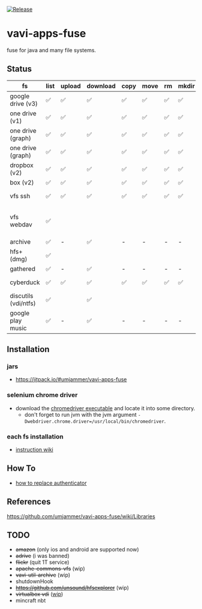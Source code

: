 [![Release](https://jitpack.io/v/umjammer/vavi-apps-fuse.svg)](https://jitpack.io/#umjammer/vavi-apps-fuse)

# vavi-apps-fuse

fuse for java and many file systems.

## Status

| fs                 | list | upload | download | copy | move | rm | mkdir | cache | watch | project | library |
|--------------------|------|--------|----------|------|------|----|-------|-------|-------|---------|---------|
| google drive (v3)  | ✅    | ✅   | ✅       | ✅  | ✅  | ✅ | ✅    | ✅   |       | this | [google-api-services-drive](https://developers.google.com/api-client-library/java/) |
| one drive (v1)     | ✅    | ✅   | ✅       | ✅  | ✅  | ✅ | ✅    | ✅   |       | this | [OneDriveJavaSDK](https://github.com/umjammer/OneDriveJavaSDK) |
| one drive (graph)  | ✅    | ✅   | ✅       | ✅  | ✅  | ✅ | ✅    | ✅   |       | this | [msgraph-sdk-java](https://github.com/microsoftgraph/msgraph-sdk-java) |
| one drive (graph)  | ✅    | ✅   | ✅       | ✅  | ✅  | ✅ | ✅    | ✅   |       | this | [onedrive-java-client](https://github.com/iterate-ch/onedrive-java-client) |
| dropbox (v2)       | ✅    | ✅   | ✅       | ✅  | ✅  | ✅ | ✅    | ✅   |       | [java7-fs-dropbox](https://github.com/umjammer/java7-fs-dropbox) | |
| box (v2)           | ✅    | ✅   | ✅       | ✅  | ✅  | ✅ | ✅    | ✅   |       | [java7-fs-box](https://github.com/umjammer/java7-fs-box) | |
| vfs ssh            | ✅    | ✅   | ✅       | ✅  | ✅  | ✅ | ✅    | ✅   |       | this | [commons-vfs2](), [jcifs](), [jsch]() |
| vfs webdav         | ✅    |      |           |     |      |     |       |      |        | this | [commons-vfs2-sandbox](), [jackrabbit-webdav 1.6.0]() |
| archive            | ✅    | -    | ✅       | -   | -    | -   | -     | -    |        | this | [vavi-util-archive](https://github.com/umjammer/vavi-util-archive) |
| hfs+ (dmg)         | ✅    |      |           |     |      |     |       |      |        | this | [hfsexplorer](https://github.com/umjammer/hfsexplorer) |
| gathered           | ✅    | -    | ✅       | -    | -    | -   | -     | -    |       | this | - |
| cyberduck          | ✅    | ✅   | ✅       | ✅  | ✅   | ✅ | ✅   | ✅   |       | [vavi-nio-file-cyberduck](https://github.com/umjammer/vavi-nio-file-cyberduck) | [cyberduck](https://github.com/iterate-ch/cyberduck) |
| discutils (vdi/ntfs) | ✅  |      | ✅       |      |      |     |       |      |       | [vavi-nio-file-discutils](https://github.com/umjammer/vavi-nio-file-discutils) | |
| google play music  | ✅    | -    | ✅       | -    | -    | -   | -     | -    |       | [vavi-nio-file-googleplaymusic](https://github.com/umjammer/vavi-nio-file-googleplaymusic) | [gplaymusic](https://github.com/umjammer/gplaymusic) |

## Installation

### jars

 * https://jitpack.io/#umjammer/vavi-apps-fuse

### selenium chrome driver

 * download the [chromedriver executable](https://chromedriver.chromium.org/downloads) and locate it into some directory.
   * don't forget to run jvm with the jvm argument `-Dwebdriver.chrome.driver=/usr/local/bin/chromedriver`.

### each fs installation

 * [instruction wiki](https://github.com/umjammer/vavi-apps-fuse/wiki/Home#installation)

## How To

 * [how to replace authenticator](https://github.com/umjammer/vavi-apps-fuse/wiki/HowToReplaceAuthenticator)

## References

https://github.com/umjammer/vavi-apps-fuse/wiki/Libraries

## TODO

 * ~~amazon~~ (only ios and android are supported now)
 * ~~adrive~~ (i was banned)
 * ~~flickr~~ (quit 1T service)
 * ~~apache-commons-vfs~~ (wip)
 * ~~vavi-util-archive~~ (wip)
 * shutdownHook
 * ~~https://github.com/unsound/hfsexplorer~~ (wip)
 * ~~virtualbox vdi~~ ([wip](https://github.com/umjammer/vavi-nio-file-discutils))
 * mincraft nbt

